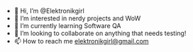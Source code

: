 - 👋 Hi, I’m @Elektronikgirl
- 👀 I’m interested in nerdy projects and WoW
- 🌱 I’m currently learning Software QA
- 💞️ I’m looking to collaborate on anything that needs testing!
- 📫 How to reach me elektronikgirl@gmail.com

<!---
Elektronikgirl/Elektronikgirl is a ✨ special ✨ repository because its `README.md` (this file) appears on your GitHub profile.
You can click the Preview link to take a look at your changes.
--->
